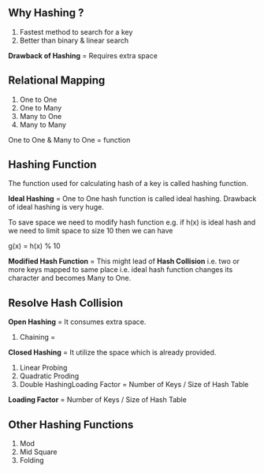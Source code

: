 ## Why Hashing ?

1. Fastest method to search for a key
2. Better than binary & linear search

**Drawback of Hashing** = Requires extra space

## Relational Mapping

1. One to One
2. One to Many
3. Many to One
4. Many to Many

One to One & Many to One = function

## Hashing Function

The function used for calculating hash of a key is called hashing function.

**Ideal Hashing** = One to One hash function is called ideal hashing. Drawback of ideal hashing is very huge.

To save space we need to modify hash function e.g. if h(x) is ideal hash and we need to limit space to size 10 then we can have

g(x) = h(x)  % 10

**Modified Hash Function** = This might lead of **Hash Collision** i.e. two or more keys mapped to same place i.e. ideal hash function changes its character and becomes Many to One.

## Resolve Hash Collision

**Open Hashing** = It consumes extra space.

1. Chaining =

**Closed Hashing** = It utilize the space which is already provided.

1. Linear Probing
2. Quadratic Proding
3. Double HashingLoading Factor = Number of Keys / Size of Hash Table

**Loading Factor** = Number of Keys / Size of Hash Table

## Other Hashing Functions

1. Mod
2. Mid Square
3. Folding
